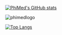 [![PhiMed's GitHub stats](https://github-readme-stats.vercel.app/api?username=PhiMed&count_private=true&show_icons=true&theme=radical)](https://github.com/anuraghazra/github-readme-stats)

![phimedlogo](https://user-images.githubusercontent.com/87627363/155607158-4c01c518-a67b-4dcf-aafb-0914816e35d2.jpg)

[![Top Langs](https://github-readme-stats.vercel.app/api/top-langs/?username=PhiMed&layout=compact)](https://github.com/anuraghazra/github-readme-stats)

<!--
**PhiMed/PhiMed** is a ✨ _special_ ✨ repository because its `README.md` (this file) appears on your GitHub profile.

Here are some ideas to get you started:

- 🔭 I’m currently working on ...
- 🌱 I’m currently learning ...
- 👯 I’m looking to collaborate on ...
- 🤔 I’m looking for help with ...
- 💬 Ask me about ...
- 📫 How to reach me: ...
- 😄 Pronouns: ...
- ⚡ Fun fact: ...
-->
